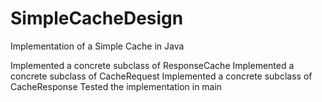 # SimpleCacheDesign
Implementation of a Simple Cache in Java

Implemented a concrete subclass of ResponseCache
Implemented a concrete subclass of CacheRequest
Implemented a concrete subclass of CacheResponse
Tested the implementation in main
